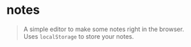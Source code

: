 # notes

> A simple editor to make some notes right in the browser.                               
> Uses `localStorage` to store your notes.
